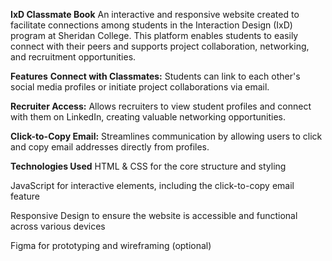 **IxD Classmate Book**
An interactive and responsive website created to facilitate connections among students in the Interaction Design (IxD) program at Sheridan College. This platform enables students to easily connect with their peers and supports project collaboration, networking, and recruitment opportunities.

**Features**
**Connect with Classmates:** Students can link to each other's social media profiles or initiate project collaborations via email.

**Recruiter Access:** Allows recruiters to view student profiles and connect with them on LinkedIn, creating valuable networking opportunities.

**Click-to-Copy Email:** Streamlines communication by allowing users to click and copy email addresses directly from profiles.

**Technologies Used**
HTML & CSS for the core structure and styling

JavaScript for interactive elements, including the click-to-copy email feature

Responsive Design to ensure the website is accessible and functional across various devices

Figma for prototyping and wireframing (optional)
